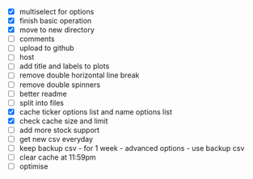 - [x] multiselect for options  
- [x] finish basic operation
- [x] move to new directory
- [ ] comments  
- [ ] upload to github
- [ ] host  
- [ ] add title and labels to plots   
- [ ] remove double horizontal line break  
- [ ] remove double spinners  
- [ ] better readme
- [ ] split into files  
- [x] cache ticker options list and name options list  
- [x] check cache size and limit   
- [ ] add more stock support
- [ ] get new csv everyday  
- [ ] keep backup csv - for 1 week - advanced options - use backup csv  
- [ ] clear cache at 11:59pm  
- [ ] optimise  
